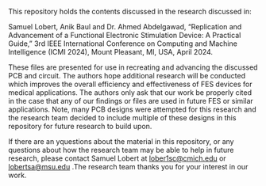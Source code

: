 This repository holds the contents discussed in the research discussed in:  

Samuel Lobert, Anik Baul and Dr. Ahmed Abdelgawad, “Replication and Advancement of a Functional Electronic Stimulation Device: A Practical Guide,” 3rd IEEE International Conference on Computing and Machine Intelligence (ICMI 2024), Mount Pleasant, MI, USA, April 2024. 

 

These files are presented for use in recreating and advancing the discussed PCB and circuit. The authors hope additional research will be conducted which improves the overall efficiency and effectiveness of FES devices for medical applications. The authors only ask that our work be properly cited in the case that any of our findings or files are used in future FES or similar applications. Note, many PCB designs were attempted for this research and the research team decided to include multiple of these designs in this repository for future research to build upon.  

 

If there are an yquestions about the material in this repository, or any questions about how the research team may be able to help in future research, please contact Samuel Lobert at lober1sc@cmich.edu or lobertsa@msu.edu .The research team thanks you for your interest in our work.  
